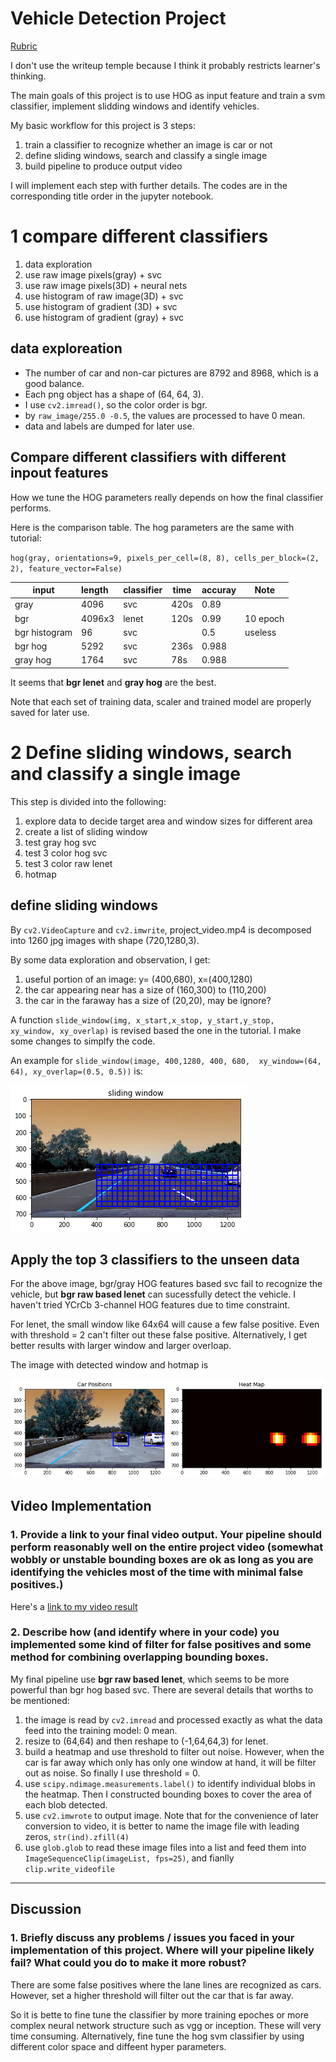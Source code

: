 # Vehicle Detection Project

[Rubric](https://review.udacity.com/#!/rubrics/513/view) 

I don't use the writeup temple because I think it probably restricts learner's thinking. 

The main goals of this project is to use HOG as input feature and train a svm classifier, implement slidding windows and identify vehicles.

My basic workflow for this project is 3 steps:

1. train a classifier to recognize whether an image is car or not
2. define sliding windows, search and classify a single image
3. build pipeline to produce output video 

I will implement each step with further details. The codes are in the corresponding title order in the jupyter notebook.

# 1 compare different classifiers

1. data exploration
2. use raw image pixels(gray) + svc
3. use raw image pixels(3D) + neural nets
4. use histogram of raw image(3D) + svc
5. use histogram of gradient (3D) + svc
6. use histogram of gradient (gray) + svc


## data exploreation

- The number of car and non-car pictures are 8792 and 8968, which is a good balance. 
- Each png object has a shape of (64, 64, 3).
- I use `cv2.imread()`, so the color order is bgr. 
- by `raw_image/255.0 -0.5`, the values are processed to have 0 mean.
- data and labels are dumped for later use.  

## Compare different classifiers with different inpout features

How we tune the HOG parameters really depends on how the final classifier performs. 

Here is the comparison table. The hog parameters are the same with tutorial:

`hog(gray, orientations=9, pixels_per_cell=(8, 8), cells_per_block=(2, 2), feature_vector=False)`

| input         | length | classifier | time | accuray | Note     |
| ------------- | :----- | ---------- | ---- | ------- | -------- |
| gray          | 4096   | svc        | 420s | 0.89    |          |
| bgr           | 4096x3 | lenet      | 120s | 0.99    | 10 epoch |
| bgr histogram | 96     | svc        |      | 0.5     | useless  |
| bgr hog       | 5292   | svc        | 236s | 0.988   |          |
| gray hog      | 1764   | svc        | 78s  | 0.988   |          |

It seems that **bgr lenet** and **gray hog** are the best.

Note that each set of training data, scaler and  trained model are properly saved for later use. 

# 2 Define sliding windows, search and classify a single image

This step is divided into the following:

1. explore data to decide target area and window sizes for different area
2. create a list of sliding window
3. test gray hog svc 
4. test 3 color hog svc
5. test 3 color raw lenet
6. hotmap

## define sliding windows

By `cv2.VideoCapture` and `cv2.imwrite`, project_video.mp4 is decomposed into 1260 jpg images with shape (720,1280,3). 

By some data exploration and observation, I get:

1. useful portion of an image: y= (400,680), x=(400,1280)
2. the car appearing near has a size of (160,300) to (110,200)
3. the car in the faraway has a size of (20,20), may be ignore?

A function `slide_window(img, x_start,x_stop, y_start,y_stop,  xy_window, xy_overlap)` is revised based the one in the tutorial. I make some changes to simplfy the code.

An example for `slide_window(image, 400,1280, 400, 680,  xy_window=(64, 64), xy_overlap=(0.5, 0.5))` is:

![slide window](writeup_images/slide_window.png)

## Apply the top 3 classifiers to the unseen data

For the above image, bgr/gray HOG features based svc fail to recognize the vehicle, but **bgr raw based lenet** can sucessfully detect the vehicle. I haven't tried YCrCb 3-channel HOG features due to time constraint. 

For lenet, the small window like 64x64 will cause a few false positive. Even with threshold = 2 can't filter out these false positive. Alternatively, I get better results with larger window and larger overloap. 

The image with detected window and hotmap is

![](writeup_images/lenet_heatmap.png)

## Video Implementation

### 1. Provide a link to your final video output.  Your pipeline should perform reasonably well on the entire project video (somewhat wobbly or unstable bounding boxes are ok as long as you are identifying the vehicles most of the time with minimal false positives.)
Here's a [link to my video result](./project_output4.mp4)


### 2. Describe how (and identify where in your code) you implemented some kind of filter for false positives and some method for combining overlapping bounding boxes.

My final pipeline use **bgr raw based lenet**, which seems to be more powerful than  bgr hog based svc. There are several details that worths to be mentioned:

1. the image is read by `cv2.imread` and processed exactly as what the data feed into the training model: 0 mean. 
2. resize to (64,64) and then reshape to (-1,64,64,3) for lenet. 
3. build a heatmap and use threshold to filter out noise. However, when the car is far away which only has only one window at hand, it will be filter out as noise. So finally I use threshold = 0.
4. use `scipy.ndimage.measurements.label()` to identify individual blobs in the heatmap.  Then I constructed bounding boxes to cover the area of each blob detected.
5. use `cv2.imwrote` to output image. Note that for the convenience of later conversion to video,   it is better to name the image file with leading zeros, `str(ind).zfill(4)`
6. use `glob.glob` to read these image files into a list and feed them into `ImageSequenceClip(imageList, fps=25)`, and fianlly `clip.write_videofile`


---

## Discussion

### 1. Briefly discuss any problems / issues you faced in your implementation of this project.  Where will your pipeline likely fail?  What could you do to make it more robust?

There are some false positives where the lane lines are recognized as cars. However, set a higher threshold will filter out the car that is far away. 

So it is bette to fine tune the classifier by more training epoches or more complex neural network structure such as vgg or inception. These will very time consuming. Alternatively, fine tune the hog svm classifier by using different color space and diffeent hyper parameters. 
